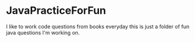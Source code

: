 # JavaPracticeForFun
I like to work code questions from books everyday this is just a folder of fun java questions I'm working on.
